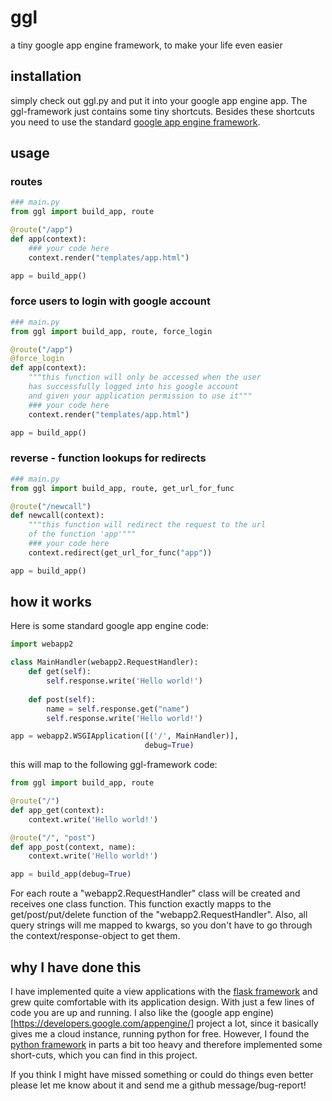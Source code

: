 ggl
===

a tiny google app engine framework, to make your life even easier

## installation
simply check out ggl.py and put it into your google app engine app. The ggl-framework just contains some tiny 
shortcuts. Besides these shortcuts you need to use the standard 
[google app engine framework](https://developers.google.com/appengine/docs/python/overview).

## usage

### routes

```python
### main.py
from ggl import build_app, route

@route("/app")
def app(context):
    ### your code here
    context.render("templates/app.html")

app = build_app()
```

### force users to login with google account

```python
### main.py
from ggl import build_app, route, force_login

@route("/app")
@force_login
def app(context):
    """this function will only be accessed when the user 
    has successfully logged into his google account
    and given your application permission to use it"""
    ### your code here
    context.render("templates/app.html")

app = build_app()
```

### reverse - function lookups for redirects
```python
### main.py
from ggl import build_app, route, get_url_for_func

@route("/newcall")
def newcall(context):
    """this function will redirect the request to the url 
    of the function 'app'"""
    ### your code here
    context.redirect(get_url_for_func("app"))

app = build_app()
```

## how it works
Here is some standard google app engine code:
```python
import webapp2

class MainHandler(webapp2.RequestHandler):
    def get(self):
        self.response.write('Hello world!')
    
    def post(self):
        name = self.response.get("name")
        self.response.write('Hello world!')

app = webapp2.WSGIApplication([('/', MainHandler)],
                              debug=True)
```
this will map to the following ggl-framework code:
```python
from ggl import build_app, route

@route("/")
def app_get(context):
    context.write('Hello world!')

@route("/", "post")
def app_post(context, name):
    context.write('Hello world!')

app = build_app(debug=True)
```
For each route a "webapp2.RequestHandler" class will be created and receives one class function. This function
exactly mapps to the get/post/put/delete function of the "webapp2.RequestHandler". Also, all query strings will
me mapped to kwargs, so you don't have to go through the context/response-object to get them.

## why I have done this
I have implemented quite a view applications with the [flask framework](http://flask.pocoo.org/) and grew 
quite comfortable with its application design. With just a few lines of code you are up and running.
I also like the (google app engine)[https://developers.google.com/appengine/] project a lot, since it 
basically gives me a cloud instance, running python for free. However, I found the 
[python framework](https://developers.google.com/appengine/docs/python/overview) in parts a bit too heavy
and therefore implemented some short-cuts, which you can find in this project.

If you think I might have missed something or could do things even better please let me know about it and 
send me a github message/bug-report!
